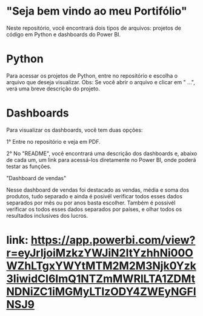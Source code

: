 # "Seja bem vindo ao meu Portifólio"

Neste repositório, você encontrará dois tipos de arquivos: projetos de código em Python e dashboards do Power BI.

# Python
Para acessar os projetos de Python, entre no repositório e escolha o arquivo que deseja visualizar. Obs: Se você abrir o arquivo e clicar em " ...", verá uma breve descrição do projeto.

# Dashboards
Para visualizar os dashboards, você tem duas opções:

1° Entre no repositório e veja em PDF.

2° No "README", você encontrará uma descrição dos dashboards e, abaixo de cada um, um link para acessá-los diretamente no Power BI, onde poderá testar as funções.



"Dashboard de vendas"

Nesse dashboard de vendas foi destacado as vendas, média e soma dos produtos, tudo separado e ainda é posivél verificar todos esses dados separados por mês ou por anos basta escolher.
Também é possivél verificar os todos esses dados separados por países, e olhar todos os resultados inclusives dos lucros.
# link: https://app.powerbi.com/view?r=eyJrIjoiMzkzYWJiN2ItYzhhNi00OWZhLTgxYWYtMTM2M2M3Njk0Yzk3IiwidCI6ImQ1NTZmMWRlLTA1ZDMtNDNiZC1iMGMyLTIzODY4ZWEyNGFlNSJ9








